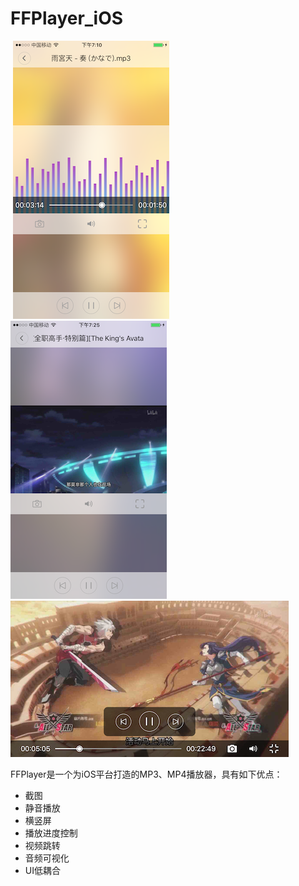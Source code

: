 # FFPlayer_iOS
![]()
![](https://github.com/MuZeQiu/FFPlayer_iOS/blob/master/IMG_0715.PNG)
![](https://github.com/MuZeQiu/FFPlayer_iOS/blob/master/IMG_0720.PNG)
![](https://github.com/MuZeQiu/FFPlayer_iOS/blob/master/IMG_0721.PNG)
![]()

FFPlayer是一个为iOS平台打造的MP3、MP4播放器，具有如下优点：
* 截图
* 静音播放
* 横竖屏
* 播放进度控制
* 视频跳转
* 音频可视化
* UI低耦合

